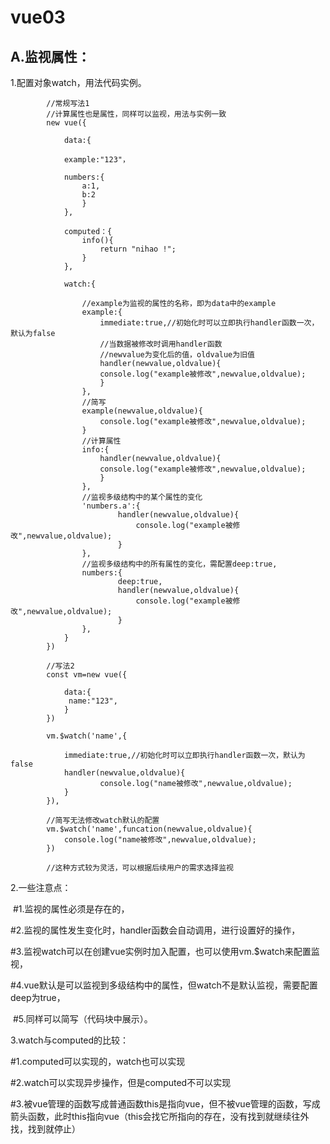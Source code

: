 # vue03

## A.监视属性：

1.配置对象watch，用法代码实例。

```vue
		//常规写法1
		//计算属性也是属性，同样可以监视，用法与实例一致
		new vue({

			data:{

			example:"123"，

			numbers:{
				a:1,
				b:2
				}
			},

			computed：{
				info(){
					return "nihao !";
				}
			},

			watch:{
				
				//example为监视的属性的名称，即为data中的example
				example:{
					immediate:true,//初始化时可以立即执行handler函数一次，默认为false
					//当数据被修改时调用handler函数
					//newvalue为变化后的值，oldvalue为旧值
					handler(newvalue,oldvalue){
					console.log("example被修改",newvalue,oldvalue);
					}
				},
				//简写
				example(newvalue,oldvalue){
					console.log("example被修改",newvalue,oldvalue);
				}
				//计算属性
				info:{
					handler(newvalue,oldvalue){
					console.log("example被修改",newvalue,oldvalue);
					}
				},
				//监视多级结构中的某个属性的变化
				'numbers.a':{
						handler(newvalue,oldvalue){
                            console.log("example被修改",newvalue,oldvalue);
                        }
				},
				//监视多级结构中的所有属性的变化，需配置deep:true,
				numbers:{
						deep:true,
						handler(newvalue,oldvalue){
                            console.log("example被修改",newvalue,oldvalue);
                        }
				},
			}
		})

		//写法2
		const vm=new vue({

			data:{
			 name:"123",
			}
		})

		vm.$watch('name',{

			immediate:true,//初始化时可以立即执行handler函数一次，默认为false
			handler(newvalue,oldvalue){
					console.log("name被修改",newvalue,oldvalue);
			}
		}),

		//简写无法修改watch默认的配置
		vm.$watch('name',funcation(newvalue,oldvalue){
			console.log("name被修改",newvalue,oldvalue);
		})

		//这种方式较为灵活，可以根据后续用户的需求选择监视
```

2.一些注意点：

​	#1.监视的属性必须是存在的，

​	#2.监视的属性发生变化时，handler函数会自动调用，进行设置好的操作，

​    #3.监视watch可以在创建vue实例时加入配置，也可以使用vm.$watch来配置监视，

​	#4.vue默认是可以监视到多级结构中的属性，但watch不是默认监视，需要配置deep为true，

​	#5.同样可以简写（代码块中展示）。

3.watch与computed的比较：

#1.computed可以实现的，watch也可以实现

#2.watch可以实现异步操作，但是computed不可以实现

#3.被vue管理的函数写成普通函数this是指向vue，但不被vue管理的函数，写成箭头函数，此时this指向vue（this会找它所指向的存在，没有找到就继续往外找，找到就停止）

